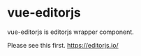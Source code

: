 # vue-editorjs

vue-editorjs is editorjs wrapper component.

Please see this first. https://editorjs.io/
